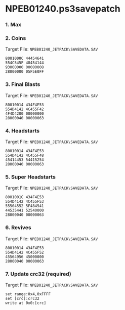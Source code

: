 # NPEB01240.ps3savepatch

### 1. Max
### 2. Coins

Target File: `NPEB01240_JETPACK\SAVEDATA.SAV`

```
8001000C 44454641
554C545F 48454144
93000000 00000008
28000000 05F5E0FF
```

### 3. Final Blasts

Target File: `NPEB01240_JETPACK\SAVEDATA.SAV`

```
80010014 434F4E53
554D4142 4C455F42
4F4D4200 00000000
28000040 00000063
```

### 4. Headstarts

Target File: `NPEB01240_JETPACK\SAVEDATA.SAV`

```
80010014 434F4E53
554D4142 4C455F48
45414453 54415254
28000040 00000063
```

### 5. Super Headstarts

Target File: `NPEB01240_JETPACK\SAVEDATA.SAV`

```
8001001C 434F4E53
554D4142 4C455F53
55504552 5F484541
44535441 52540000
28000040 00000063
```

### 6. Revives

Target File: `NPEB01240_JETPACK\SAVEDATA.SAV`

```
80010014 434F4E53
554D4142 4C455F52
45564956 45000000
28000040 00000063
```

### 7. Update crc32 (required)

Target File: `NPEB01240_JETPACK\SAVEDATA.SAV`

```
set range:0x4,0xFFFF
set [crc]:crc32
write at 0x0:[crc]
```

